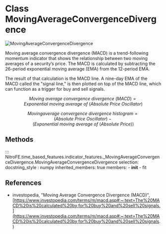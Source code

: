 

# Class MovingAverageConvergenceDivergence

![MovingAverageConvergenceDivergence](https://media.giphy.com/media/YxGDsuUB8WkHnCnLXE/giphy.gif)


Moving average convergence divergence (MACD) is a trend-following momentum indicator that shows the relationship
between two moving averages of a security’s price. The MACD is calculated by subtracting the 26-period exponential
moving average (EMA) from the 12-period EMA.

The result of that calculation is the MACD line. A nine-day EMA of the MACD called the "signal line,"
is then plotted on top of the MACD line, which can function as a trigger for buy and sell signals.

$$
Moving \ average \ convergence \ divergence \ (MACD) = Exponential \ moving \ average \ of \ (Absolute \ Price \ Oscillator)
$$

$$
Moving average \ convergence \ divergence \ histogram = (Absolute \ Price \ Oscillator)- (Exponential \ moving \ average \ of \ (Absolute \ Price))
$$


## Methods

::: NitroFE.time_based_features.indicator_features._MovingAverageConvergenceDivergence.MovingAverageConvergenceDivergence
    selection:
        docstring_style : numpy
        inherited_members: true
        members:
        - __init__
        - fit

References
----------
* investopedia, "Moving Average Convergence Divergence (MACD)",
    [https://www.investopedia.com/terms/m/macd.asp#:~:text=The%20MACD%20is%20calculated%20by,for%20buy%20and%20sell%20signals.](https://www.investopedia.com/terms/m/macd.asp#:~:text=The%20MACD%20is%20calculated%20by,for%20buy%20and%20sell%20signals.)